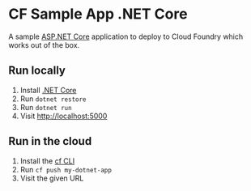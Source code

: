 # CF Sample App .NET Core

A sample [ASP.NET Core](https://www.asp.net/core) application to deploy to Cloud Foundry which works out of the box.

## Run locally

1. Install [.NET Core](https://www.microsoft.com/net/core)
1. Run `dotnet restore`
1. Run `dotnet run`
1. Visit [http://localhost:5000](http://localhost:5000)

## Run in the cloud

1. Install the [cf CLI](https://github.com/cloudfoundry/cli#downloads)
1. Run `cf push my-dotnet-app`
1. Visit the given URL
